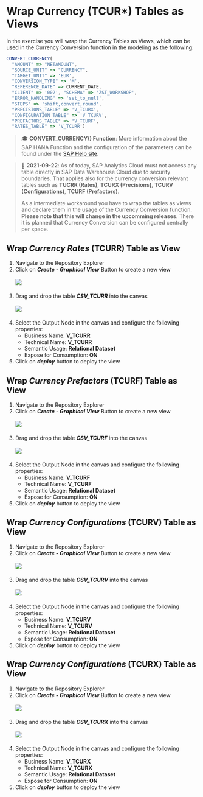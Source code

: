 # Wrap Currency (TCUR*) Tables  as Views

In the exercise you will wrap the Currency Tables as Views, which can be used in the Currency Conversion function in the modeling as the following:

```javascript
CONVERT_CURRENCY(
  "AMOUNT" => "NETAMOUNT", 
  "SOURCE_UNIT" => "CURRENCY", 
  "TARGET_UNIT" => 'EUR', 
  "CONVERSION_TYPE" => 'M', 
  "REFERENCE_DATE" => CURRENT_DATE, 
  "CLIENT" => '002', "SCHEMA" => 'ZST_WORKSHOP', 
  "ERROR_HANDLING" => 'set_to_null', 
  "STEPS" => 'shift,convert,round', 
  "PRECISIONS_TABLE" => 'V_TCURX', 
  "CONFIGURATION_TABLE" => 'V_TCURV', 
  "PREFACTORS_TABLE" => 'V_TCURF', 
  "RATES_TABLE" => 'V_TCURR')
```
>:mortar_board: **CONVERT_CURRENCY() Function**: More information about the SAP HANA Function and the configuration of the parameters can be found under the [SAP Help site](https://help.sap.com/viewer/7c78579ce9b14a669c1f3295b0d8ca16/Cloud/en-US/d22d746ed2951014bb7fb0114ffdaf96.html).

>:triangular_flag_on_post: **2021-09-22**:
>As of today, SAP Analytics Cloud must not access any table directly in SAP Data Warehouse Cloud due to security boundaries. That applies also for the currency conversion relevant tables such as **TUCRR (Rates)**, **TCURX (Precisions)**, **TCURV (Configurations)**, **TCURF (Prefactors)**.
>
>As a intermediate workaround you have to wrap the tables as views and declare them in the usage of the Currency Conversion function.
>**Please note that this will change in the upcomming releases**. There it is planned that Currency Conversion can be configured centrally per space. 





## Wrap <i>Currency Rates</i> (TCURR) Table as View

1. Navigate to the Repository Explorer
2. Click on <b><i>Create - Graphical View</i></b> Button to create a new view
  <br><br>![](/exercises/ex2/images/create_in_repository_explorer.png)<br><br>
3. Drag and drop the table <b><i>CSV_TCURR</i></b> into the canvas
  <br><br>![](../images/create_tcurr_04.png)<br><br>
4. Select the Output Node in the canvas and configure the following properties:
    - Business Name: <b>V_TCURR</b>
    - Technical Name: <b>V_TCURR</b>
    - Semantic Usage: <b>Relational Dataset</b>
    - Expose for Consumption: <b>ON</b>
 5. Click on <b><i>deploy</i></b> button to deploy the view

## Wrap <i>Currency Prefactors</i> (TCURF) Table as View

1. Navigate to the Repository Explorer
2. Click on <b><i>Create - Graphical View</i></b> Button to create a new view
  <br><br>![](/exercises/ex2/images/create_in_repository_explorer.png)<br><br>
3. Drag and drop the table <b><i>CSV_TCURF</i></b> into the canvas
  <br><br>![](../images/create_tcurf_05.png)<br><br>
4. Select the Output Node in the canvas and configure the following properties:
    - Business Name: <b>V_TCURF</b>
    - Technical Name: <b>V_TCURF</b>
    - Semantic Usage: <b>Relational Dataset</b>
    - Expose for Consumption: <b>ON</b>
 5. Click on <b><i>deploy</i></b> button to deploy the view


## Wrap <i>Currency Configurations</i> (TCURV) Table as View

1. Navigate to the Repository Explorer
2. Click on <b><i>Create - Graphical View</i></b> Button to create a new view
  <br><br>![](/exercises/ex2/images/create_in_repository_explorer.png)<br><br>
3. Drag and drop the table <b><i>CSV_TCURV</i></b> into the canvas
  <br><br>![](../images/create_tcurv_04.png)<br><br>
4. Select the Output Node in the canvas and configure the following properties:
    - Business Name: <b>V_TCURV</b>
    - Technical Name: <b>V_TCURV</b>
    - Semantic Usage: <b>Relational Dataset</b>
    - Expose for Consumption: <b>ON</b>
 5. Click on <b><i>deploy</i></b> button to deploy the view

## Wrap <i>Currency Configurations</i> (TCURX) Table as View

1. Navigate to the Repository Explorer
2. Click on <b><i>Create - Graphical View</i></b> Button to create a new view
  <br><br>![](/exercises/ex2/images/create_in_repository_explorer.png)<br><br>
3. Drag and drop the table <b><i>CSV_TCURX</i></b> into the canvas
  <br><br>![](../images/create_tcurx_03.png)<br><br>
4. Select the Output Node in the canvas and configure the following properties:
    - Business Name: <b>V_TCURX</b>
    - Technical Name: <b>V_TCURX</b>
    - Semantic Usage: <b>Relational Dataset</b>
    - Expose for Consumption: <b>ON</b>
 5. Click on <b><i>deploy</i></b> button to deploy the view


